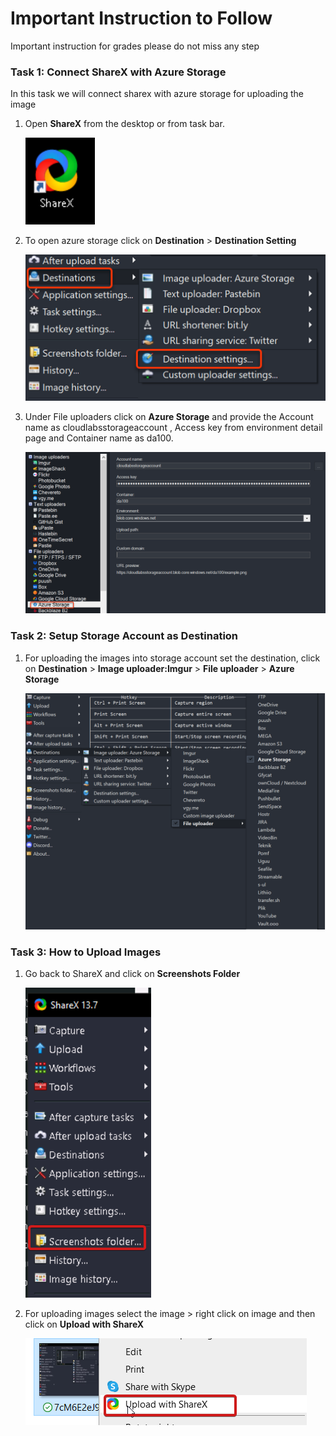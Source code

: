 # **Important Instruction to Follow**

Important instruction for grades please do not miss any step

### Task 1: **Connect ShareX with Azure Storage**


In this task we will connect sharex with azure storage for uploading the image

1. Open **ShareX** from the desktop or from task bar.

   ![Picture 1](Linked_image_Files/share-2.png)

2. To open azure storage click on **Destination** > **Destination Setting** 

     ![Picture 2](Linked_image_Files/sharex-3.png)
     
3. Under File uploaders click on **Azure Storage** and provide the Account name as cloudlabsstorageaccount , Access key from environment detail page and Container name as da100.
  
   ![Picture 2](Linked_image_Files/sharex-4.png)


### Task 2: **Setup Storage Account as Destination**


1. For uploading the images into storage account set the destination, click on **Destination** > **Image uploader:Imgur** > **File uploader** > **Azure Storage**

   ![Picture 2](Linked_image_Files/DA100-5.png)


### Task 3: **How to Upload Images**


1. Go back to ShareX and click on **Screenshots Folder**

   ![Picture 2](Linked_image_Files/ssfolder.png)

2. For uploading images select the image > right click on image and then click on **Upload with ShareX**

   ![Picture 2](Linked_image_Files/upload.png)
